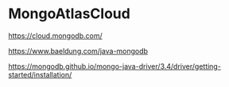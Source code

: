 # MongoAtlasCloud

https://cloud.mongodb.com/

https://www.baeldung.com/java-mongodb

https://mongodb.github.io/mongo-java-driver/3.4/driver/getting-started/installation/